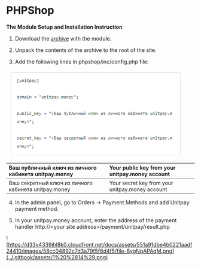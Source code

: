 # PHPShop

**The Module Setup and Installation Instruction**

1. Download the [archive](https://github.com/unitpay/phpshop-module) with the module.

2. Unpack the contents of the archive to the root of the site.

3. Add the following lines in phpshop/inc/config.php file:

![](../.gitbook/assets/0%20%2826%29.png)

| Ваш публичный ключ из личного кабинета unitpay.money | Your public key from your unitpay.money account |
| :--- | :--- |
| Ваш секретный ключ из личного кабинета unitpay.money | Your secret key from your unitpay.money account |

4. In the admin panel, go to Orders -&gt; Payment Methods and add Unitpay payment method.

5. In your unitpay.money account, enter the address of the payment handler http://&lt;your site address&gt;/payment/unitpay/result.php

![https://d33v4339jhl8k0.cloudfront.net/docs/assets/551a91dbe4b0221aadf24410/images/58cc04892c7d3a79f5f8d4f5/file-8ygNqAPAqM.png](../.gitbook/assets/1%20%2814%29.png)

